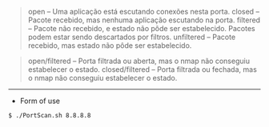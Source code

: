 > open – Uma aplicação está escutando conexões nesta porta.
> closed – Pacote recebido, mas nenhuma aplicação escutando na porta.
> filtered – Pacote não recebido, e estado não pôde ser estabelecido. Pacotes podem estar sendo descartados por filtros.
> unfiltered – Pacote recebido, mas estado não pôde ser estabelecido.

> open/filtered – Porta filtrada ou aberta, mas o nmap não conseguiu estabelecer o estado.
> closed/filtered – Porta filtrada ou fechada, mas o nmap não conseguiu estabelecer o estado.
***
* Form of use
```bash 
$ ./PortScan.sh 8.8.8.8
